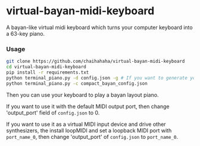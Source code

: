 # virtual-bayan-midi-keyboard
A bayan-like virtual midi keyboard which turns your computer keyboard into a 63-key piano.

### Usage

```bash
git clone https://github.com/chaihahaha/virtual-bayan-midi-keyboard
cd virtual-bayan-midi-keyboard
pip install -r requirements.txt
python terminal_piano.py -d config.json -g # If you want to generate you key map
python terminal_piano.py -c compact_bayan_config.json
```

Then you can use your keyboard to play a bayan layout piano.

If you want to use it with the default MIDI output port, then change 'output_port' field of `config.json` to 0.

If you want to use it as a virtual MIDI input device and drive other synthesizers, the install loopMIDI and set a loopback MIDI port with `port_name_0`, then change 'output_port' of `config.json` to `port_name_0`.